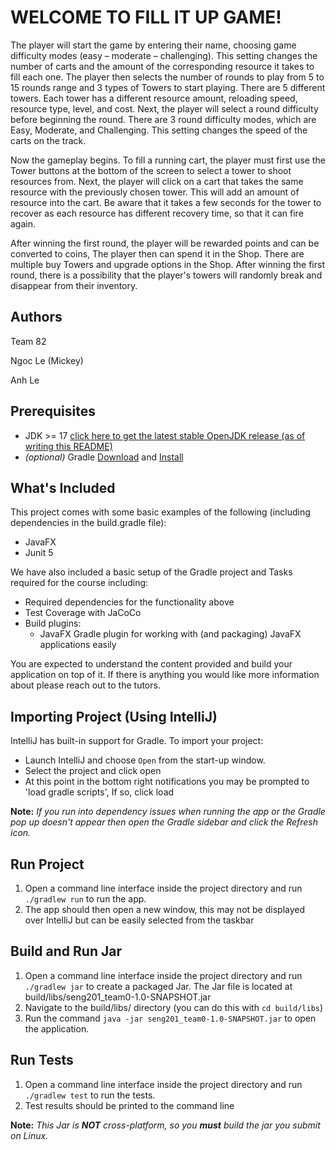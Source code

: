 # WELCOME TO FILL IT UP GAME!


The player will start the game by entering their name, choosing game difficulty modes
(easy – moderate – challenging). This setting changes the number of carts and the amount of the corresponding resource it takes to fill each one.
The player then selects the number of rounds to play from 5 to 15 rounds range and 3 types of Towers to start playing.
There are 5 different towers. Each tower has a different resource amount, reloading speed, resource type, level, and cost.
Next, the player will select a round difficulty before beginning the round. There are 3 round difficulty modes, which are Easy, Moderate, and Challenging.
This setting changes the speed of the carts on the track.

Now the gameplay begins.
To fill a running cart, the player must first use the Tower buttons at the bottom of the screen
to select a tower to shoot resources from. Next, the player will click on a cart that takes the same resource with the previously chosen tower. 
This will add an amount of resource into the cart. Be aware that it takes a few seconds for the tower to recover as
each resource has different recovery time, so that it can fire again.

After winning the first round, the player will be rewarded points and can be converted to coins, The player then can spend it in the Shop.
There are multiple buy Towers and upgrade options in the Shop. After winning the first round, there is a possibility that the player's towers
will randomly break and disappear from their inventory. 

## Authors
Team 82

Ngoc Le (Mickey)

Anh Le 
## Prerequisites
- JDK >= 17 [click here to get the latest stable OpenJDK release (as of writing this README)](https://jdk.java.net/18/)
- *(optional)* Gradle [Download](https://gradle.org/releases/) and [Install](https://gradle.org/install/)


## What's Included
This project comes with some basic examples of the following (including dependencies in the build.gradle file):
- JavaFX
- Junit 5

We have also included a basic setup of the Gradle project and Tasks required for the course including:
- Required dependencies for the functionality above
- Test Coverage with JaCoCo
- Build plugins:
    - JavaFX Gradle plugin for working with (and packaging) JavaFX applications easily

You are expected to understand the content provided and build your application on top of it. If there is anything you
would like more information about please reach out to the tutors.

## Importing Project (Using IntelliJ)
IntelliJ has built-in support for Gradle. To import your project:

- Launch IntelliJ and choose `Open` from the start-up window.
- Select the project and click open
- At this point in the bottom right notifications you may be prompted to 'load gradle scripts', If so, click load

**Note:** *If you run into dependency issues when running the app or the Gradle pop up doesn't appear then open the Gradle sidebar and click the Refresh icon.*

## Run Project 
1. Open a command line interface inside the project directory and run `./gradlew run` to run the app.
2. The app should then open a new window, this may not be displayed over IntelliJ but can be easily selected from the taskbar

## Build and Run Jar
1. Open a command line interface inside the project directory and run `./gradlew jar` to create a packaged Jar. The Jar file is located at build/libs/seng201_team0-1.0-SNAPSHOT.jar
2. Navigate to the build/libs/ directory (you can do this with `cd build/libs`)
3. Run the command `java -jar seng201_team0-1.0-SNAPSHOT.jar` to open the application.

## Run Tests
1. Open a command line interface inside the project directory and run `./gradlew test` to run the tests.
2. Test results should be printed to the command line

**Note:** *This Jar is **NOT** cross-platform, so you **must** build the jar you submit on Linux.* 
